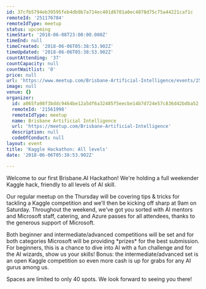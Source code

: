 ```yaml
---
id: 37cfb5794eb39595feb4db9b7a714ec401d6701a0ec4878d75c75a44221caf1c
remoteId: '251176784'
remoteIdType: meetup
status: upcoming
timeStart: '2018-06-08T23:00:00.000Z'
timeEnd: null
timeCreated: '2018-06-06T05:38:53.902Z'
timeUpdated: '2018-06-06T05:38:53.902Z'
countAttending: '37'
countCapacity: null
countWaitlist: '0'
price: null
url: 'https://www.meetup.com/Brisbane-Artificial-Intelligence/events/251176784/'
image: null
venue: {}
organizer:
  id: a065fa98f3bddc9464be12a5df6a32485f5eecbe14b7d724e57c836d42bdba52
  remoteId: '21561998'
  remoteIdType: meetup
  name: Brisbane Artificial Intelligence
  url: 'https://meetup.com/Brisbane-Artificial-Intelligence'
  description: null
  codeOfConduct: null
layout: event
title: 'Kaggle Hackathon: All levels'
date: '2018-06-06T05:38:53.902Z'

---
```

<p>Welcome to our first Brisbane.AI Hackathon! We're holding a full weekender Kaggle hack, friendly to all levels of AI skill.</p> <p>Our regular meetup on the Thursday will be covering tips &amp; tricks for tackling a Kaggle competition and we’ll then be kicking off sharp at 9am on Saturday. Throughout the weekend, we’ve got you sorted with AI mentors and Microsoft staff, catering, and Azure passes for all attendees, thanks to the generous support of Microsoft.</p> <p>Both beginner and intermediate/advanced competitions will be set and for both categories Microsoft will be providing *prizes* for the best submission.<br/>For beginners, this is a chance to dive into AI with a fun challenge and for the AI wizards, show us your skills! Bonus: the intermediate/advanced set is an open Kaggle competition so even more cash is up for grabs for any AI gurus among us.</p> <p>Spaces are limited to only 40 spots. We look forward to seeing you there!</p>
